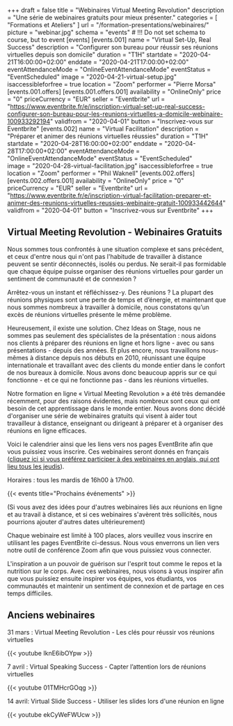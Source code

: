 +++
draft 			= false
title 			= "Webinaires Virtual Meeting Revolution"
description		= "Une série de webinaires gratuits pour mieux présenter."
categories		= [ "Formations et Ateliers" ]
url	 			= "/formation-presentations/webinaires/"
picture			= "webinar.jpg"
schema			= "events" # !!! Do not set schema to course, but to event
[events]
	[events.001]
		name		= "Virtual Set-Up, Real Success"
		description	= "Configurer son bureau pour réussir ses réunions virtuelles depuis son domicile"
		duration	= "T1H"
		startdate	= "2020-04-21T16:00:00+02:00"
		enddate		= "2020-04-21T17:00:00+02:00"
		eventAttendanceMode = "OnlineEventAttendanceMode"
		eventStatus	= "EventScheduled"
		image		= "2020-04-21-virtual-setup.jpg"
		isaccessibleforfree = true
		location		= "Zoom"
		performer	= "Pierre Morsa"
		[events.001.offers]
			[events.001.offers.001]
				availability = "OnlineOnly"
				price = "0"
				priceCurrency = "EUR"
				seller = "Eventbrite"
				url = "https://www.eventbrite.fr/e/inscription-virtual-set-up-real-success-configurer-son-bureau-pour-les-reunions-virtuelles-a-domicile-webinaire-100933292194"
				validfrom = "2020-04-01"
				button = "Inscrivez-vous sur Eventbrite"
	[events.002]
		name		= "Virtual Facilitation"
		description	= "Préparer et animer des réunions virtuelles réussies"
		duration	= "T1H"
		startdate	= "2020-04-28T16:00:00+02:00"
		enddate		= "2020-04-28T17:00:00+02:00"
		eventAttendanceMode = "OnlineEventAttendanceMode"
		eventStatus	= "EventScheduled"		
		image		= "2020-04-28-virtual-facilitation.jpg"
		isaccessibleforfree = true
		location		= "Zoom"
		performer	= "Phil Waknell"
		[events.002.offers]
			[events.002.offers.001]
				availability = "OnlineOnly"
				price = "0"
				priceCurrency = "EUR"
				seller = "Eventbrite"
				url = "https://www.eventbrite.fr/e/inscription-virtual-facilitation-preparer-et-animer-des-reunions-virtuelles-reussies-webinaire-gratuit-100933442644"
				validfrom = "2020-04-01"
				button = "Inscrivez-vous sur Eventbrite"
+++

## Virtual Meeting Revolution - Webinaires Gratuits

Nous sommes tous confrontés à une situation complexe et sans précédent, et ceux d'entre nous qui n'ont pas l'habitude de travailler à distance peuvent se sentir déconnectés, isolés ou perdus. Ne serait-il pas formidable que chaque équipe puisse organiser des réunions virtuelles pour garder un sentiment de communauté et de connexion ?

Arrêtez-vous un instant et réfléchissez-y. Des réunions ? La plupart des réunions physiques sont une perte de temps et d’énergie, et maintenant que nous sommes nombreux à travailler à domicile, nous constatons qu’un excès de réunions virtuelles présente le même problème.

Heureusement, il existe une solution. Chez Ideas on Stage, nous ne sommes pas seulement des spécialistes de la présentation : nous aidons nos clients à préparer des réunions en ligne et hors ligne - avec ou sans présentations - depuis des années. Et plus encore, nous travaillons nous-mêmes à distance depuis nos débuts en 2010, réunissant une équipe internationale et travaillant avec des clients du monde entier dans le confort de nos bureaux à domicile. Nous avons donc beaucoup appris sur ce qui fonctionne - et ce qui ne fonctionne pas - dans les réunions virtuelles.

Notre formation en ligne « Virtual Meeting Revolution » a été très demandée récemment, pour des raisons évidentes, mais nombreux sont ceux qui ont besoin de cet apprentissage dans le monde entier. Nous avons donc décidé d'organiser une série de webinaires gratuits qui visent à aider tout travailleur à distance, enseignant ou dirigeant à préparer et à organiser des réunions en ligne efficaces.

Voici le calendrier ainsi que les liens vers nos pages EventBrite afin que vous puissiez vous inscrire. Ces webinaires seront donnés en français ([cliquez ici si vous préférez participer à des webinaires en anglais, qui ont lieu tous les jeudis](https://www.ideasonstage.com/presentations-training/webinars/)).

Horaires : tous les mardis de 16h00 à 17h00.

{{< events title="Prochains événements" >}}

(Si vous avez des idées pour d'autres webinaires liés aux réunions en ligne et au travail à distance, et si ces webinaires s'avèrent très sollicités, nous pourrions ajouter d'autres dates ultérieurement)

Chaque webinaire est limité à 100 places, alors veuillez vous inscrire en utilisant les pages EventBrite ci-dessus. Nous vous enverrons un lien vers notre outil de conférence Zoom afin que vous puissiez vous connecter.

L'inspiration a un pouvoir de guérison sur l'esprit tout comme le repos et la nutrition sur le corps. Avec ces webinaires, nous visons à vous inspirer afin que vous puissiez ensuite inspirer vos équipes, vos étudiants, vos communautés et maintenir un sentiment de connexion et de partage en ces temps difficiles.

## Anciens webinaires

31 mars : Virtual Meeting Revolution - Les clés pour réussir vos réunions virtuelles

{{< youtube IknE6ibOYpw >}}

7 avril : Virtual Speaking Success - Capter l’attention lors de réunions virtuelles

{{< youtube 01TMHcrGOqg >}}

14 avril: Virtual Slide Success - Utiliser les slides lors d'une réunion en ligne

{{< youtube ekCyWeFWUcw >}}

